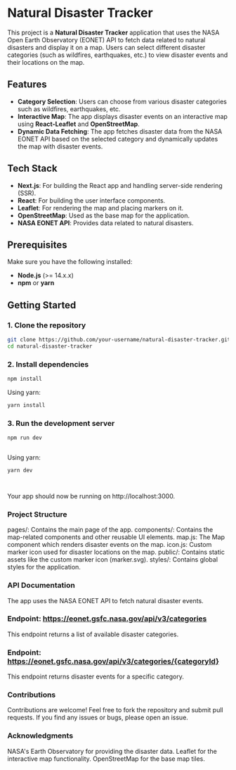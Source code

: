 # Natural Disaster Tracker

This project is a **Natural Disaster Tracker** application that uses the NASA Open Earth Observatory (EONET) API to fetch data related to natural disasters and display it on a map. Users can select different disaster categories (such as wildfires, earthquakes, etc.) to view disaster events and their locations on the map.

## Features
- **Category Selection**: Users can choose from various disaster categories such as wildfires, earthquakes, etc.
- **Interactive Map**: The app displays disaster events on an interactive map using **React-Leaflet** and **OpenStreetMap**.
- **Dynamic Data Fetching**: The app fetches disaster data from the NASA EONET API based on the selected category and dynamically updates the map with disaster events.

## Tech Stack
- **Next.js**: For building the React app and handling server-side rendering (SSR).
- **React**: For building the user interface components.
- **Leaflet**: For rendering the map and placing markers on it.
- **OpenStreetMap**: Used as the base map for the application.
- **NASA EONET API**: Provides data related to natural disasters.

## Prerequisites
Make sure you have the following installed:
- **Node.js** (>= 14.x.x)
- **npm** or **yarn**

## Getting Started

### 1. Clone the repository

```bash
git clone https://github.com/your-username/natural-disaster-tracker.git
cd natural-disaster-tracker
```
### 2. Install dependencies
```bash
npm install

```
Using yarn:
```bash
yarn install


```
### 3. Run the development server
```bash
npm run dev



```
Using yarn:
```bash
yarn dev




```
Your app should now be running on http://localhost:3000.

###  Project Structure
pages/: Contains the main page of the app.
components/: Contains the map-related components and other reusable UI elements.
map.js: The Map component which renders disaster events on the map.
icon.js: Custom marker icon used for disaster locations on the map.
public/: Contains static assets like the custom marker icon (marker.svg).
styles/: Contains global styles for the application.
### API Documentation

The app uses the NASA EONET API to fetch natural disaster events.

### Endpoint: https://eonet.gsfc.nasa.gov/api/v3/categories

This endpoint returns a list of available disaster categories.
### Endpoint: https://eonet.gsfc.nasa.gov/api/v3/categories/{categoryId}

This endpoint returns disaster events for a specific category.

### Contributions 
Contributions are welcome! Feel free to fork the repository and submit pull requests. If you find any issues or bugs, please open an issue.

### Acknowledgments
NASA's Earth Observatory for providing the disaster data.
Leaflet for the interactive map functionality.
OpenStreetMap for the base map tiles.


